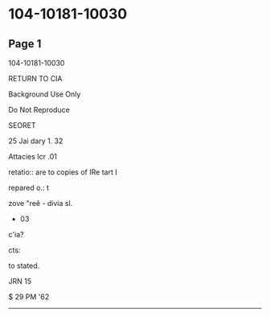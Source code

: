 # 104-10181-10030

## Page 1

104-10181-10030

RETURN TO CIA

Background Use Only

Do Not Reproduce

SEORET

25 Jai dary 1. 32

Attacies Icr .01

retatio:: are to copies of IRe tart I

repared o.: t

zove "reê - divia sl.

- 03

c'ia?

cts:

to stated.

JRN 15

$ 29 PM '62

---

